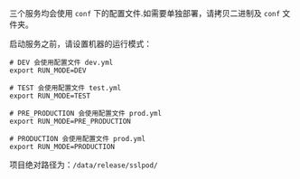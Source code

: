 三个服务均会使用 `conf` 下的配置文件.如需要单独部署，请拷贝二进制及 `conf` 文件夹。



启动服务之前，请设置机器的运行模式：

```
# DEV 会使用配置文件 dev.yml
export RUN_MODE=DEV

# TEST 会使用配置文件 test.yml
export RUN_MODE=TEST

# PRE_PRODUCTION 会使用配置文件 prod.yml
export RUN_MODE=PRE_PRODUCTION

# PRODUCTION 会使用配置文件 prod.yml
export RUN_MODE=PRODUCTION
```

项目绝对路径为：`/data/release/sslpod/`
